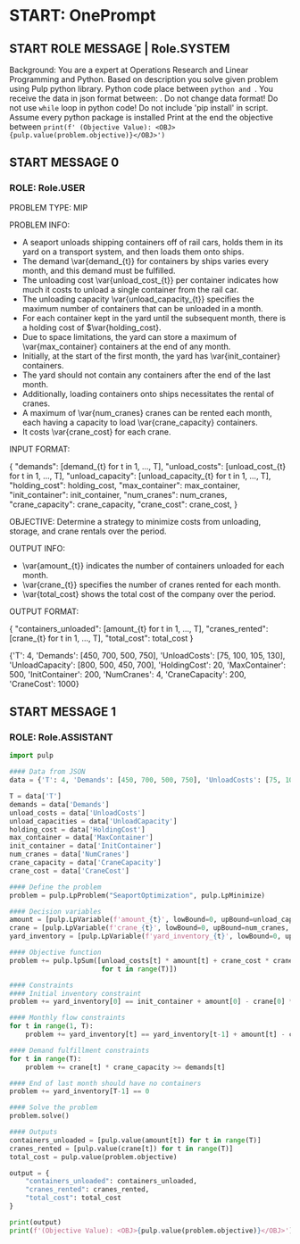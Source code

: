 # START: OnePrompt 
## START ROLE MESSAGE | Role.SYSTEM 
Background: You are a expert at Operations Research and Linear Programming and Python. Based on description you solve given problem using Pulp python library. Python code place between ```python and ```. You receive the data in json format between: <DATA></DATA>. Do not change data format! Do not use `while` loop in python code! Do not include 'pip install' in script. Assume every python package is installed Print at the end the objective between <OBJ></OBJ> `print(f' (Objective Value): <OBJ>{pulp.value(problem.objective)}</OBJ>')`  
## START MESSAGE 0 
### ROLE: Role.USER
<DESCRIPTION>
PROBLEM TYPE: MIP

PROBLEM INFO:

- A seaport unloads shipping containers off of rail cars, holds them in its yard on a transport system, and then loads them onto ships.
- The demand \var{demand_{t}} for containers by ships varies every month, and this demand must be fulfilled.
- The unloading cost \var{unload_cost_{t}} per container indicates how much it costs to unload a single container from the rail car.
- The unloading capacity \var{unload_capacity_{t}} specifies the maximum number of containers that can be unloaded in a month.
- For each container kept in the yard until the subsequent month, there is a holding cost of $\var{holding_cost}.
- Due to space limitations, the yard can store a maximum of \var{max_container} containers at the end of any month.
- Initially, at the start of the first month, the yard has \var{init_container} containers.
- The yard should not contain any containers after the end of the last month.
- Additionally, loading containers onto ships necessitates the rental of cranes.
- A maximum of \var{num_cranes} cranes can be rented each month, each having a capacity to load \var{crane_capacity} containers.
- It costs \var{crane_cost} for each crane.

INPUT FORMAT: 

{
    "demands": [demand_{t} for t in 1, ..., T],
    "unload_costs": [unload_cost_{t} for t in 1, ..., T],
    "unload_capacity": [unload_capacity_{t} for t in 1, ..., T],
    "holding_cost": holding_cost,
    "max_container": max_container,
    "init_container": init_container,
    "num_cranes": num_cranes,
    "crane_capacity": crane_capacity,
    "crane_cost": crane_cost,
}

OBJECTIVE: Determine a strategy to minimize costs from unloading, storage, and crane rentals over the period.

OUTPUT INFO:

- \var{amount_{t}} indicates the number of containers unloaded for each month.
- \var{crane_{t}} specifies the number of cranes rented for each month.
- \var{total_cost} shows the total cost of the company over the period.

OUTPUT FORMAT:

{
    "containers_unloaded": [amount_{t} for t in 1, ..., T],
    "cranes_rented": [crane_{t} for t in 1, ..., T],
    "total_cost": total_cost
}

</DESCRIPTION>
<DATA>
{'T': 4, 'Demands': [450, 700, 500, 750], 'UnloadCosts': [75, 100, 105, 130], 'UnloadCapacity': [800, 500, 450, 700], 'HoldingCost': 20, 'MaxContainer': 500, 'InitContainer': 200, 'NumCranes': 4, 'CraneCapacity': 200, 'CraneCost': 1000}</DATA>


## START MESSAGE 1 
### ROLE: Role.ASSISTANT
```python
import pulp

#### Data from JSON
data = {'T': 4, 'Demands': [450, 700, 500, 750], 'UnloadCosts': [75, 100, 105, 130], 'UnloadCapacity': [800, 500, 450, 700], 'HoldingCost': 20, 'MaxContainer': 500, 'InitContainer': 200, 'NumCranes': 4, 'CraneCapacity': 200, 'CraneCost': 1000}

T = data['T']
demands = data['Demands']
unload_costs = data['UnloadCosts']
unload_capacities = data['UnloadCapacity']
holding_cost = data['HoldingCost']
max_container = data['MaxContainer']
init_container = data['InitContainer']
num_cranes = data['NumCranes']
crane_capacity = data['CraneCapacity']
crane_cost = data['CraneCost']

#### Define the problem
problem = pulp.LpProblem("SeaportOptimization", pulp.LpMinimize)

#### Decision variables
amount = [pulp.LpVariable(f'amount_{t}', lowBound=0, upBound=unload_capacities[t], cat='Integer') for t in range(T)]
crane = [pulp.LpVariable(f'crane_{t}', lowBound=0, upBound=num_cranes, cat='Integer') for t in range(T)]
yard_inventory = [pulp.LpVariable(f'yard_inventory_{t}', lowBound=0, upBound=max_container, cat='Integer') for t in range(T)]

#### Objective function
problem += pulp.lpSum([unload_costs[t] * amount[t] + crane_cost * crane[t] + holding_cost * yard_inventory[t] 
                       for t in range(T)])

#### Constraints
#### Initial inventory constraint
problem += yard_inventory[0] == init_container + amount[0] - crane[0] * crane_capacity

#### Monthly flow constraints
for t in range(1, T):
    problem += yard_inventory[t] == yard_inventory[t-1] + amount[t] - crane[t] * crane_capacity

#### Demand fulfillment constraints
for t in range(T):
    problem += crane[t] * crane_capacity >= demands[t]

#### End of last month should have no containers
problem += yard_inventory[T-1] == 0

#### Solve the problem
problem.solve()

#### Outputs
containers_unloaded = [pulp.value(amount[t]) for t in range(T)]
cranes_rented = [pulp.value(crane[t]) for t in range(T)]
total_cost = pulp.value(problem.objective)

output = {
    "containers_unloaded": containers_unloaded,
    "cranes_rented": cranes_rented,
    "total_cost": total_cost
}

print(output)
print(f'(Objective Value): <OBJ>{pulp.value(problem.objective)}</OBJ>')
```


